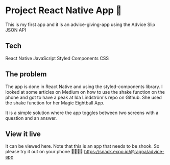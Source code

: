 # Project React Native App 📱

This is my first app and it is an advice-giving-app using the Advice Slip JSON API

## Tech

React Native
JavaScript
Styled Components
CSS


## The problem

The app is done in React Native and using the styled-components library. I looked at some articles on Medium on how to use the shake function on the phone and got to have a peak at Ida Lindström's repo on Github. She used the shake function for her Magic Eightball App.

It is a simple solution where the app toggles between two screens with a question and an answer. 

## View it live

It can be viewed here. 
Note that this is an app that needs to be shook. So please try it out on your phone 🙂🙏🏼📱
https://snack.expo.io/@ragna/advice-app